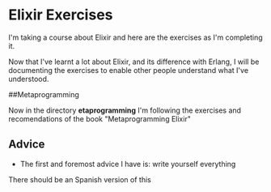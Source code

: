 # Elixir Exercises
I'm taking a course about Elixir and here are the exercises as I'm completing it.

Now that I've learnt a lot about Elixir, and its difference with Erlang, I will
be documenting the exercises to enable other people understand what I've
understood.

##Metaprogramming

Now in the directory **etaprogramming** I'm following the exercises and recomendations
of the book "Metaprogramming Elixir"

## Advice
- The first and foremost advice I have is: write yourself everything


There should be an Spanish version of this
